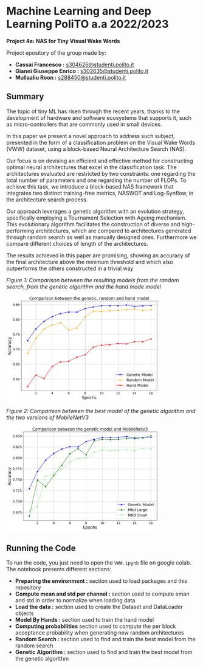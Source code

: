 # Machine Learning and Deep Learning PoliTO a.a 2022/2023


**Project 4a: NAS for Tiny Visual Wake Words**

Project epository of the group made by:
- **Cassai Francesco :** s304626@studenti.polito.it
- **Giannì Giuseppe Enrico :** s302635@studenti.polito.it
- **Mullaaliu Roon :** s288450@studenti.polito.it

## Summary
The topic of tiny ML has risen through the recent years, thanks to the development of hardware and software ecosystems 
that supports it, such as micro-controllers that are commonly used in small devices.

In this paper we present a novel approach to address such subject, presented in the form of a classification problem
on the Visual Wake Words (VWW) dataset, using a block-based Neural Architecture Search (NAS).

Our focus is on devising an efficient and effective method for constructing optimal neural architectures that excel in
the classification task. The architectures evaluated are restricted by two constraints: one regarding the total number of parameters and one regarding the number of FLOPs. To achieve this task, we introduce a block-based NAS framework that integrates two distinct training-free metrics, NASWOT and Log-Synflow, in the architecture search process.

Our approach leverages a genetic algorithm with an evolution strategy, specifically employing a Tournament Selection 
with Ageing mechanism. This evolutionary algorithm facilitates the construction of diverse and high-performing architectures, which are compared to architectures generated through random search as well as manually designed ones. Furthermore we compare different choices of length of the architectures.

The results achieved in this paper are promising, showing an accuracy of the final architecture above the minimum 
threshold and which also outperforms the others constructed in a trivial way

_Figure 1: Comparison between the resulting models from the random search, from the genetic algorithm and the hand made model_

<img src="images/comp.png" width=400 alt="comparison">

_Figure 2: Comparison between the best model of the genetic algorithm and the two versions of MobileNetV3_

<img src="images/MN3_comp.png" width=400 alt="MN3_comparison">

## Running the Code
To run the code, you just need to open the `VWW.ipynb` file on google colab.
The notebook presents different sections:
- **Preparing the environment :** section used  to load packages and this repository
- **Compute mean and std per channel :** section used to compute eman and std in order to normalize when loading data
- **Load the data :** section used to create the Dataset and DataLoader objects
- **Model By Hands :** section used to train the hand model
- **Computing probabilities** section used to compute the per block acceptance probability when generating new random architectures
- **Random Search :** section used to find and train the best model from the random search
- **Genetic Algorithm :** section used to find and train the best model from the genetic algorithm
